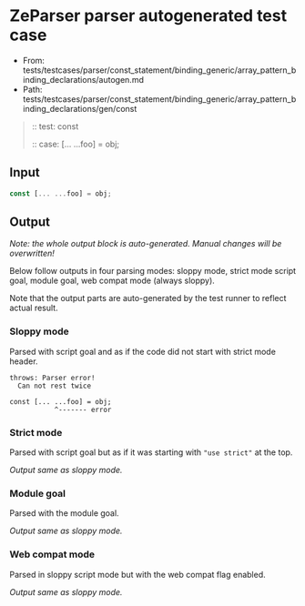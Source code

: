 # ZeParser parser autogenerated test case

- From: tests/testcases/parser/const_statement/binding_generic/array_pattern_binding_declarations/autogen.md
- Path: tests/testcases/parser/const_statement/binding_generic/array_pattern_binding_declarations/gen/const

> :: test: const
>
> :: case: [... ...foo] = obj;

## Input


`````js
const [... ...foo] = obj;
`````

## Output

_Note: the whole output block is auto-generated. Manual changes will be overwritten!_

Below follow outputs in four parsing modes: sloppy mode, strict mode script goal, module goal, web compat mode (always sloppy).

Note that the output parts are auto-generated by the test runner to reflect actual result.

### Sloppy mode

Parsed with script goal and as if the code did not start with strict mode header.

`````
throws: Parser error!
  Can not rest twice

const [... ...foo] = obj;
           ^------- error
`````

### Strict mode

Parsed with script goal but as if it was starting with `"use strict"` at the top.

_Output same as sloppy mode._

### Module goal

Parsed with the module goal.

_Output same as sloppy mode._

### Web compat mode

Parsed in sloppy script mode but with the web compat flag enabled.

_Output same as sloppy mode._
